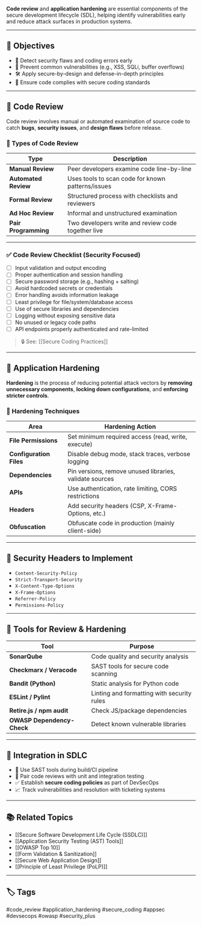 **Code review** and **application hardening** are essential components of the secure development lifecycle (SDL), helping identify vulnerabilities early and reduce attack surfaces in production systems.

---

## 🎯 Objectives

- 🧠 Detect security flaws and coding errors early
- 🚫 Prevent common vulnerabilities (e.g., XSS, SQLi, buffer overflows)
- 🛠 Apply secure-by-design and defense-in-depth principles
- 📜 Ensure code complies with secure coding standards

---

## 🧪 Code Review

Code review involves manual or automated examination of source code to catch **bugs**, **security issues**, and **design flaws** before release.

### 🧠 Types of Code Review

| Type                 | Description                                          |
|----------------------|------------------------------------------------------|
| **Manual Review**     | Peer developers examine code line-by-line            |
| **Automated Review**  | Uses tools to scan code for known patterns/issues    |
| **Formal Review**     | Structured process with checklists and reviewers     |
| **Ad Hoc Review**     | Informal and unstructured examination                |
| **Pair Programming**  | Two developers write and review code together live   |

---

### ✅ Code Review Checklist (Security Focused)

- [ ] Input validation and output encoding
- [ ] Proper authentication and session handling
- [ ] Secure password storage (e.g., hashing + salting)
- [ ] Avoid hardcoded secrets or credentials
- [ ] Error handling avoids information leakage
- [ ] Least privilege for file/system/database access
- [ ] Use of secure libraries and dependencies
- [ ] Logging without exposing sensitive data
- [ ] No unused or legacy code paths
- [ ] API endpoints properly authenticated and rate-limited

> 🔒 See: [[Secure Coding Practices]]

---

## 🧱 Application Hardening

**Hardening** is the process of reducing potential attack vectors by **removing unnecessary components**, **locking down configurations**, and **enforcing stricter controls**.

### 🔧 Hardening Techniques

| Area                 | Hardening Action                                         |
|----------------------|----------------------------------------------------------|
| **File Permissions** | Set minimum required access (read, write, execute)       |
| **Configuration Files** | Disable debug mode, stack traces, verbose logging    |
| **Dependencies**     | Pin versions, remove unused libraries, validate sources  |
| **APIs**             | Use authentication, rate limiting, CORS restrictions     |
| **Headers**          | Add security headers (CSP, X-Frame-Options, etc.)        |
| **Obfuscation**      | Obfuscate code in production (mainly client-side)        |

---

## 🔐 Security Headers to Implement

- `Content-Security-Policy`
- `Strict-Transport-Security`
- `X-Content-Type-Options`
- `X-Frame-Options`
- `Referrer-Policy`
- `Permissions-Policy`

---

## 🧰 Tools for Review & Hardening

| Tool               | Purpose                                |
|--------------------|----------------------------------------|
| **SonarQube**      | Code quality and security analysis     |
| **Checkmarx / Veracode** | SAST tools for secure code scanning  |
| **Bandit (Python)**| Static analysis for Python code        |
| **ESLint / Pylint**| Linting and formatting with security rules |
| **Retire.js / npm audit** | Check JS/package dependencies         |
| **OWASP Dependency-Check** | Detect known vulnerable libraries  |

---

## 🔄 Integration in SDLC

- 🔄 Use SAST tools during build/CI pipeline
- 🧪 Pair code reviews with unit and integration testing
- ✅ Establish **secure coding policies** as part of DevSecOps
- 📈 Track vulnerabilities and resolution with ticketing systems

---

## 📚 Related Topics

- [[Secure Software Development Life Cycle (SSDLC)]]
- [[Application Security Testing (AST) Tools]]
- [[OWASP Top 10]]
- [[Form Validation & Sanitization]]
- [[Secure Web Application Design]]
- [[Principle of Least Privilege (PoLP)]]

---

## 🏷 Tags

#code_review #application_hardening #secure_coding #appsec #devsecops #owasp #security_plus
